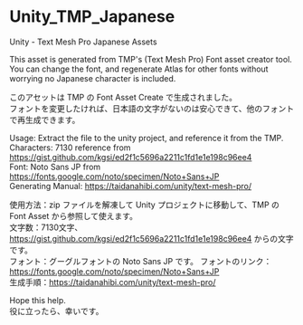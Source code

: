 # Unity_TMP_Japanese
Unity - Text Mesh Pro Japanese Assets  

This asset is generated from TMP's (Text Mesh Pro) Font asset creator tool.  
You can change the font, and regenerate Atlas for other fonts without worrying no Japanese character is included.

このアセットは TMP の Font Asset Create で生成されました。  
フォントを変更したければ、日本語の文字がないのは安心できて、他のフォントで再生成できます。

Usage: Extract the file to the unity project, and reference it from the TMP. 
Characters: 7130 reference from https://gist.github.com/kgsi/ed2f1c5696a2211c1fd1e1e198c96ee4  
Font: Noto Sans JP from https://fonts.google.com/noto/specimen/Noto+Sans+JP  
Generating Manual: https://taidanahibi.com/unity/text-mesh-pro/  

使用方法：zip ファイルを解凍して Unity プロジェクトに移動して、TMP の Font Asset から参照して使えます。  
文字数：7130文字、https://gist.github.com/kgsi/ed2f1c5696a2211c1fd1e1e198c96ee4 からの文字です。  
フォント：グーグルフォントの Noto Sans JP です。
フォントのリンク：https://fonts.google.com/noto/specimen/Noto+Sans+JP  
生成手順：https://taidanahibi.com/unity/text-mesh-pro/

Hope this help.  
役に立ったら、幸いです。

